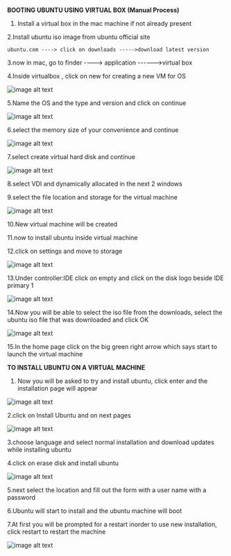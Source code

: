 **BOOTING UBUNTU USING VIRTUAL BOX (Manual Process)**

1. Install a virtual box in the mac machine if not already present

2.Install ubuntu iso image from ubuntu official site

	ubuntu.com ----> click on downloads ----->download latest version

3.now in mac, go to finder ----> application ------>virtual box

4.Inside virtualbox , click on new for creating a new VM for OS

![image alt text](https://prnt.sc/AwBgtYTfC-_3)

5.Name the OS and the type and version and click on continue

![image alt text](image_1.png)

 

6.select the memory size of your convenience and continue

![image alt text](https://prnt.sc/AwBgtYTfC-_3)

7.select create virtual hard disk and continue

![image alt text](image_3.png)

8.select VDI and dynamically allocated in the next 2 windows

9.select the file location and storage for the virtual machine

![image alt text](image_4.png)

10.New virtual machine will be created

11.now to install ubuntu inside virtual machine

12.click on settings and move to storage

![image alt text](image_5.png)

13.Under controller:IDE click on empty and click on the disk logo beside IDE primary 1

![image alt text](image_6.png)

14.Now you will be able to select the iso file from the downloads, select the ubuntu iso file that was downloaded and click OK

![image alt text](image_7.png)

15.In the home page click on the big green right arrow which says start to launch the virtual machine

**TO INSTALL UBUNTU ON A VIRTUAL MACHINE**

1. Now you will be asked to try and install ubuntu, click enter and the installation page will appear

![image alt text](image_8.png)

2.click on Install Ubuntu and on next pages

![image alt text](image_9.png)

3.choose language and select normal installation and download updates while installing ubuntu

4.click on erase disk and install ubuntu

![image alt text](image_10.png)

5.next select the location and fill out the form with a user name with a password

6.Ubuntu will start to install and the ubuntu machine will boot

7.At first you will be prompted for a restart inorder to use new installation, click restart to restart the machine

![image alt text](image_11.png)

